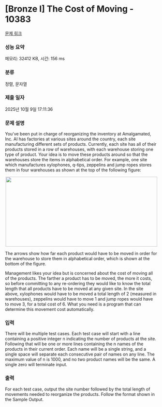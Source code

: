 # [Bronze I] The Cost of Moving - 10383 

[문제 링크](https://www.acmicpc.net/problem/10383) 

### 성능 요약

메모리: 32412 KB, 시간: 156 ms

### 분류

정렬, 문자열

### 제출 일자

2025년 10월 9일 17:11:36

### 문제 설명

<p>You’ve been put in charge of reorganizing the inventory at Amalgamated, Inc. AI has factories at various sites around the country, each site manufacturing different sets of products. Currently, each site has all of their products stored in a row of warehouses, with each warehouse storing one type of product. Your idea is to move these products around so that the warehouses store the items in alphabetical order. For example, one site which manufactures xylophones, q-tips, zeppelins and jump ropes stores them in four warehouses as shown at the top of the following figure:</p>

<p style="text-align: center;"><img alt="" src="https://www.acmicpc.net/upload/images2/cost.png" style="height:230px; width:501px"></p>

<p>The arrows show how far each product would have to be moved in order for the warehouse to store them in alphabetical order, which is shown at the bottom of the figure.</p>

<p>Management likes your idea but is concerned about the cost of moving all of the products. The farther a product has to be moved, the more it costs, so before committing to any re-ordering they would like to know the total length that all products have to be moved at any given site. In the site above, xylophones would have to be moved a total length of 2 (measured in warehouses), zeppelins would have to move 1 and jump ropes would have to move 3, for a total cost of 6. What you need is a program that can determine this movement cost automatically.</p>

### 입력 

 <p>There will be multiple test cases. Each test case will start with a line containing a positive integer n indicating the number of products at the site. Following that will be one or more lines containing the n names of the products in their current order. Each name will be a single string, and a single space will separate each consecutive pair of names on any line. The maximum value of n is 1000, and no two product names will be the same. A single zero will terminate input.</p>

### 출력 

 <p>For each test case, output the site number followed by the total length of movements needed to reorganize the products. Follow the format shown in the Sample Output.</p>

